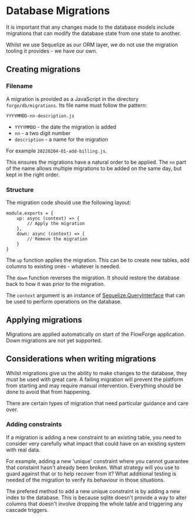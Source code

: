 # Database Migrations

It is important that any changes made to the database models include migrations
that can modify the database state from one state to another.

Whilst we use Sequelize as our ORM layer, we do not use the migration tooling
it provides - we have our own.

## Creating migrations

### Filename

A migration is provided as a JavaScript in the directory `forge/db/migrations`.
Its file name must follow the pattern:

```
YYYYMMDD-nn-description.js
```

 - `YYYYMMDD` - the date the migration is added
 - `nn` - a two digit number
 - `description` - a name for the migration

For example `20220204-01-add-billing.js`.

This ensures the migrations have a natural order to be applied. The `nn` part of
the name allows multiple migrations to be added on the same day, but kept in the
right order.

### Structure

The migration code should use the following layout:

```
module.exports = {
    up: async (context) => {
        // Apply the migration
    },
    down: async (context) => {
        // Remove the migration
    }
}
```

The `up` function applies the migration. This can be to create new tables, add columns
to existing ones - whatever is needed.

The `down` function reverses the migration. It should restore the database back to
how it was prior to the migration.

The `context` argument is an instance of [Sequelize.QueryInterface](https://sequelize.org/v6/class/lib/dialects/abstract/query-interface.js~QueryInterface.html) that can be used to perform
operations on the database.

## Applying migrations

Migrations are applied automatically on start of the FlowForge application. Down
migrations are not yet supported.

## Considerations when writing migrations

Whilst migrations give us the ability to make changes to the database, they must
be used with great care. A failing migration will prevent the platform from starting
and may require manual intervention. Everything should be done to avoid that from
happening.

There are certain types of migration that need particular guidance and care over.

### Adding constraints

If a migration is adding a new constraint to an existing table, you need to consider
very carefully what impact that could have on an existing system with real data.

For example, adding a new 'unique' constraint where you cannot guarantee that
constaint hasn't already been broken. What strategy will you use to guard against
that or to help recover from it? What additional testing is needed of the migration
to verify its behaviour in those situations.

The prefered method to add a new unique constraint is by adding a new index to the
database. This is because sqlite doesn't provide a way to alter columns that doesn't
involve dropping the whole table and triggering any cascade triggers.
